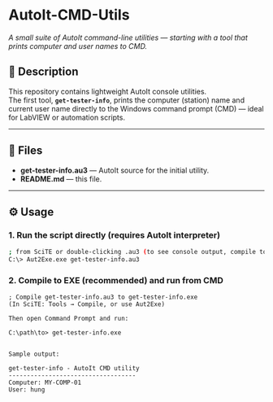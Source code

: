 # AutoIt-CMD-Utils  
*A small suite of AutoIt command-line utilities — starting with a tool that prints computer and user names to CMD.*

## 🧩 Description
This repository contains lightweight AutoIt console utilities.  
The first tool, **`get-tester-info`**, prints the computer (station) name and current user name directly to the Windows command prompt (CMD) — ideal for LabVIEW or automation scripts.

---

## 📂 Files
- **get-tester-info.au3** — AutoIt source for the initial utility.  
- **README.md** — this file.

---

## ⚙️ Usage

### 1. Run the script directly (requires AutoIt interpreter)
```bash
; from SciTE or double-clicking .au3 (to see console output, compile to EXE or run from CMD)
C:\> Aut2Exe.exe get-tester-info.au3

```
### 2. Compile to EXE (recommended) and run from CMD
```
; Compile get-tester-info.au3 to get-tester-info.exe
(In SciTE: Tools → Compile, or use Aut2Exe)

Then open Command Prompt and run:

C:\path\to> get-tester-info.exe


Sample output:

get-tester-info - AutoIt CMD utility
-----------------------------------
Computer: MY-COMP-01
User: hung
```
